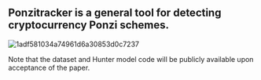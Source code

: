 ## Ponzitracker is a general tool for detecting cryptocurrency Ponzi schemes.
![1adf581034a74961d6a30853d0c7237](https://github.com/user-attachments/assets/ac4bcd6d-4599-400a-8df0-94e0ddb1535c)

Note that the dataset and Hunter model code will be publicly available upon acceptance of the paper.
